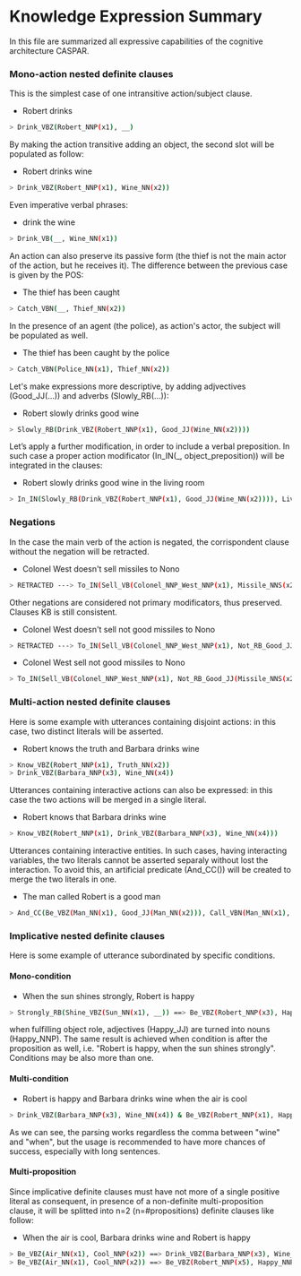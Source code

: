 # Knowledge Expression Summary

In this file are summarized all expressive capabilities of the cognitive architecture CASPAR.


### Mono-action nested definite clauses

This is the simplest case of one intransitive action/subject clause.

* Robert drinks
```sh
> Drink_VBZ(Robert_NNP(x1), __)
```
By making the action transitive adding an object, the second slot will be populated as follow:
* Robert drinks wine
```sh
> Drink_VBZ(Robert_NNP(x1), Wine_NN(x2))
```
Even imperative verbal phrases:
* drink the wine
```sh
> Drink_VB(__, Wine_NN(x1))
```
An action can also preserve its passive form (the thief is not the main actor of the action, but he receives it). The difference between the previous case is given by the POS:
* The thief has been caught
```sh
> Catch_VBN(__, Thief_NN(x2))
```
In the presence of an agent (the police), as action's actor, the subject will be populated as well.
* The thief has been caught by the police
```sh
> Catch_VBN(Police_NN(x1), Thief_NN(x2))
```
Let's make expressions more descriptive, by adding adjvectives (Good_JJ(...)) and adverbs (Slowly_RB(...)):
* Robert slowly drinks good wine
```sh
> Slowly_RB(Drink_VBZ(Robert_NNP(x1), Good_JJ(Wine_NN(x2))))
```
Let’s apply a further modification, in order to include a verbal preposition. In such case a proper action modificator (In_IN(_, object_preposition)) will be integrated in the clauses:
* Robert slowly drinks good wine in the living room
```sh
> In_IN(Slowly_RB(Drink_VBZ(Robert_NNP(x1), Good_JJ(Wine_NN(x2)))), Living_NN_Room_NN(x3))
```

### Negations

In the case the main verb of the action is negated, the corrispondent clause without the negation will be retracted.

* Colonel West doesn't sell missiles to Nono
```sh
> RETRACTED ---> To_IN(Sell_VB(Colonel_NNP_West_NNP(x1), Missile_NNS(x2)), Nono_NNP(x3))
```
Other negations are considered not primary modificators, thus preserved. Clauses KB is still consistent.
* Colonel West doesn't sell not good missiles to Nono
```sh
> RETRACTED ---> To_IN(Sell_VB(Colonel_NNP_West_NNP(x1), Not_RB_Good_JJ(Missile_NNS(x2))), Nono_NNP(x3))
```
* Colonel West sell not good missiles to Nono
```sh
> To_IN(Sell_VB(Colonel_NNP_West_NNP(x1), Not_RB_Good_JJ(Missile_NNS(x2))), Nono_NNP(x3))
```


### Multi-action nested definite clauses
Here is some example with utterances containing disjoint actions: in this case, two distinct literals will be asserted.
* Robert knows the truth and Barbara drinks wine
```sh
> Know_VBZ(Robert_NNP(x1), Truth_NN(x2))
> Drink_VBZ(Barbara_NNP(x3), Wine_NN(x4))
```

Utterances containing interactive actions can also be expressed: in this case the two actions will be merged in a single literal.
* Robert knows that Barbara drinks wine
```sh
> Know_VBZ(Robert_NNP(x1), Drink_VBZ(Barbara_NNP(x3), Wine_NN(x4)))
```
Utterances containing interactive entities. In such cases, having interacting variables, the two literals cannot be asserted separaly without lost the interaction. To avoid this,
an artificial predicate (And_CC()) will be created to merge the two literals in one. 
* The man called Robert is a good man
```sh
> And_CC(Be_VBZ(Man_NN(x1), Good_JJ(Man_NN(x2))), Call_VBN(Man_NN(x1), Robert_NNP(x3)))
```
### Implicative nested definite clauses
Here is some example of utterance subordinated by specific conditions. 
#### Mono-condition
* When the sun shines strongly, Robert is happy
```sh
> Strongly_RB(Shine_VBZ(Sun_NN(x1), __)) ==> Be_VBZ(Robert_NNP(x3), Happy_NNP(x4))
```
when fulfilling object role, adjectives (Happy_JJ) are turned into nouns (Happy_NNP). The same result is achieved when condition is after the proposition as well, i.e. "Robert is happy, when the sun shines strongly".
Conditions may be also more than one.

#### Multi-condition
* Robert is happy and Barbara drinks wine when the air is cool
```sh
> Drink_VBZ(Barbara_NNP(x3), Wine_NN(x4)) & Be_VBZ(Robert_NNP(x1), Happy_NNP(x2))) ==> Be_VBZ(Air_NN(x5), Cool_NNP(x6))
```
As we can see, the parsing works regardless the comma between "wine" and "when", but the usage is recommended to have more chances of success, especially with long sentences.

#### Multi-proposition
Since implicative definite clauses must have not more of a single positive literal as consequent, in presence of a non-definite multi-proposition clause, it will be splitted into n=2 (n=#propositions) definite clauses like follow:
* When the air is cool, Barbara drinks wine and Robert is happy
```sh
> Be_VBZ(Air_NN(x1), Cool_NNP(x2)) ==> Drink_VBZ(Barbara_NNP(x3), Wine_NN(x4))
> Be_VBZ(Air_NN(x1), Cool_NNP(x2)) ==> Be_VBZ(Robert_NNP(x5), Happy_NNP(x6))
```
